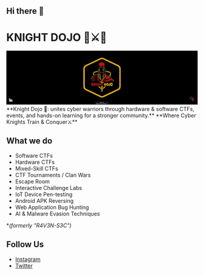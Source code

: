 ## Hi there 👋
# KNIGHT DOJO 🏯⚔️🥷
<img src="/knight.png"/>
**Knight Dojo 🏯: unites cyber warriors through hardware & software CTFs, events, and hands-on learning for a stronger community.**
**Where Cyber Knights Train & Conquer⚔️**

## What we do
- Software CTFs
- Hardware CTFs
- Mixed-Skill CTFs
- CTF Tournaments / Clan Wars
- Escape Room
- Interactive Challenge Labs
- IoT Device Pen-testing
- Android APK Reversing
- Web Application Bug Hunting
- AI & Malware Evasion Techniques
 
**(formerly "R4V3N-S3C")*

## Follow Us
- [Instagram](https://instagram.com/knight_dojo)  
- [Twitter](https://twitter.com/knight_dojo)

